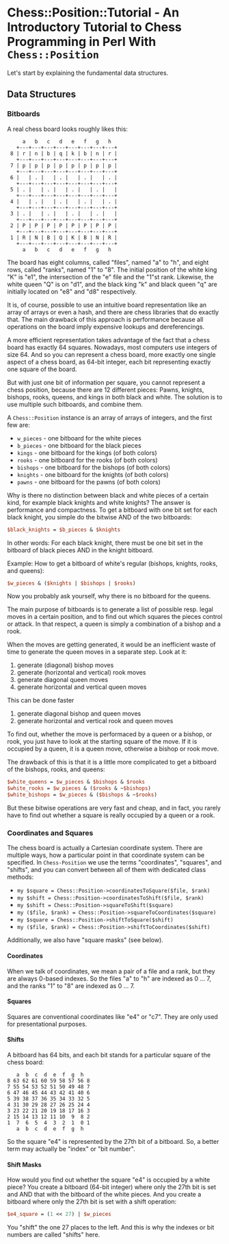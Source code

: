 # Chess::Position::Tutorial - An Introductory Tutorial to Chess Programming in Perl With `Chess::Position`

Let's start by explaining the fundamental data structures.

## Data Structures

### Bitboards

A real chess board looks roughly likes this:

```
     a   b   c   d   e   f   g   h
   +---+---+---+---+---+---+---+---+
 8 | r | n | b | q | k | b | n | r |
   +---+---+---+---+---+---+---+---+
 7 | p | p | p | p | p | p | p | p |
   +---+---+---+---+---+---+---+---+
 6 |   | . |   | . |   | . |   | . |
   +---+---+---+---+---+---+---+---+
 5 | . |   | . |   | . |   | . |   |
   +---+---+---+---+---+---+---+---+
 4 |   | . |   | . |   | . |   | . |
   +---+---+---+---+---+---+---+---+
 3 | . |   | . |   | . |   | . |   |
   +---+---+---+---+---+---+---+---+
 2 | P | P | P | P | P | P | P | P |
   +---+---+---+---+---+---+---+---+
 1 | R | N | B | Q | K | B | N | R |
   +---+---+---+---+---+---+---+---+
     a   b   c   d   e   f   g   h
```

The board has eight columns, called "files", named "a" to "h", and eight rows,
called "ranks", named "1" to "8".  The initial position of the white king "K"
is "e1", the intersection of the "e" file and the "1"st rank. Likewise, the
white queen "Q" is on "d1", and the black king "k" and black queen "q" are
initially located on "e8" and "d8" respectively.

It is, of course, possible to use an intuitive board representation like an
array of arrays or even a hash, and there are chess libraries that do exactly
that. The main drawback of this approach is performance because all operations
on the board imply expensive lookups and dereferencings.

A more efficient representation takes advantage of the fact that a chess board
has exactly 64 squares.  Nowadays, most computers use integers of size 64.  And
so you can represent a chess board, more exactly one single aspect of a chess
board, as 64-bit integer, each bit representing exactly one square of the board.

But with just one bit of information per square, you cannot represent a chess
position, because there are 12 different pieces: Pawns, knights, bishops, rooks,
queens, and kings in both black and white.  The solution is to use multiple
such bitboards, and combine them.

A `Chess::Position` instance is an array of arrays of integers, and the first
few are:

- `w_pieces` - one bitboard for the white pieces
- `b_pieces` - one bitboard for the black pieces
- `kings` - one bitboard for the kings (of both colors)
- `rooks` - one bitboard for the rooks (of both colors)
- `bishops` - one bitboard for the bishops (of both colors)
- `knights` - one bitboard for the knights (of both colors)
- `pawns` - one bitboard for the pawns (of both colors)

Why is there no distinction between black and white pieces of a certain kind,
for example black knights and white knights?  The answer is performance and
compactness.  To get a bitboard with one bit set for each black knight, you
simple do the bitwise AND of the two bitboards:

```perl
$black_knights = $b_pieces & $knights
```

In other words: For each black knight, there must be one bit set in the bitboard
of black pieces AND in the knight bitboard.

Example: How to get a bitboard of white's regular (bishops, knights, rooks, and
queens):

```perl
$w_pieces & ($knights | $bishops | $rooks)
```

Now you probably ask yourself, why there is no bitboard for the queens.

The main purpose of bitboards is to generate a list of possible resp. legal
moves in a certain position, and to find out which squares the pieces control
or attack.  In that respect, a queen is simply a combination of a bishop
and a rook.

When the moves are getting generated, it would be an inefficient waste of time
to generate the queen moves in a separate step.  Look at it:

1. generate (diagonal) bishop moves
2. generate (horizontal and vertical) rook moves
3. generate diagonal queen moves
4. generate horizontal and vertical queen moves

This can be done faster

1. generate diagonal bishop and queen moves
2. generate horizontal and vertical rook and queen moves

To find out, whether the move is performaced by a queen or a bishop, or rook,
you just have to look at the starting square of the move.  If it is occupied
by a queen, it is a queen move, otherwise a bishop or rook move.

The drawback of this is that it is a little more complicated to get a bitboard
of the bishops, rooks, and queens:

```perl
$white_queens = $w_pieces & $bishops & $rooks
$white_rooks = $w_pieces & ($rooks & ~$bishops)
$white_bishops = $w_pieces & ($bishops & ~$rooks)
```

But these bitwise operations are very fast and cheap, and in fact, you rarely
have to find out whether a square is really occupied by a queen or a rook.

### Coordinates and Squares

The chess board is actually a Cartesian coordinate system.  There are
multiple ways, how a particular point in that coordinate system can be
specified.  In `Chess-Position` we use the terms "coordinates", "squares",
and "shifts", and you can convert between all of them with dedicated class
methods:

* `my $square = Chess::Position->coordinatesToSquare($file, $rank)`
* `my $shift = Chess::Position->coordinatesToShift($file, $rank)`
* `my $shift = Chess::Position->squareToShift($square)`
* `my ($file, $rank) = Chess::Position->squareToCoordinates($square)`
* `my $square = Chess::Position->shiftToSquare($shift)`
* `my ($file, $rank) = Chess::Position->shiftToCoordinates($shift)`

Additionally, we also have "square masks" (see below).

#### Coordinates

When we talk of coordinates, we mean a pair of a file and a rank, but they
are always 0-based indexes.  So the files "a" to "h" are indexed as 0 ... 7,
and the ranks "1" to "8" are indexed as 0 ... 7.

#### Squares

Squares are conventional coordinates like "e4" or "c7".  They are only used
for presentational purposes.

#### Shifts

A bitboard has 64 bits, and each bit stands for a particular square of the
chess board:

```
   a  b  c  d  e  f  g  h
8 63 62 61 60 59 58 57 56 8
7 55 54 53 52 51 50 49 48 7
6 47 46 45 44 43 42 41 40 6
5 39 38 37 36 35 34 33 32 5
4 31 30 29 28 27 26 25 24 4
3 23 22 21 20 19 18 17 16 3
2 15 14 13 12 11 10  9  8 2
1  7  6  5  4  3  2  1  0 1
   a  b  c  d  e  f  g  h
```

So the square "e4" is represented by the 27th bit of a bitboard.  So, a better
term may actually be "index" or "bit number".

#### Shift Masks

How would you find out whether the square "e4" is occupied by a white piece?
You create a bitboard (64-bit integer) where only the 27th bit is set and AND
that with the bitboard of the white pieces.  And you create a bitboard
where only the 27th bit is set with a shift operation:

```perl
$e4_square = (1 << 27) | $w_pieces
```

You "shift" the one 27 places to the left.  And this is why the indexes or
bit numbers are called "shifts" here.

